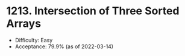 # 1213. Intersection of Three Sorted Arrays
- Difficulty: Easy
- Acceptance: 79.9% (as of 2022-03-14)
